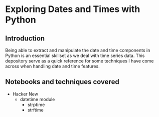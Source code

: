 # Exploring Dates and Times with Python

## Introduction

Being able to extract and manipulate the date and time components in Python is an essential skillset as we deal with time series data. This depository serve as a quick reference for some techniques I have come across when handling date and time features.

## Notebooks and techniques covered

- Hacker New
  - datetime module
      - strptime
      - strftime
